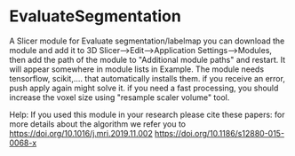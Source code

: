 # EvaluateSegmentation
A Slicer module for Evaluate segmentation/labelmap
you can download the module and add it to 3D Slicer-->Edit-->Application Settings-->Modules, then add the path of the module to "Additional module paths" and restart. It will appear somewhere in module lists in Example.
The module needs tensorflow, scikit,.... that automatically installs them. if you receive an error, push apply again might solve it.
if you need a fast processing, you should increase the voxel size using "resample scaler volume" tool.

Help:
If you used this module in your research please cite these papers:
for more details about the algorithm we refer you to 
https://doi.org/10.1016/j.mri.2019.11.002 
https://doi.org/10.1186/s12880-015-0068-x
